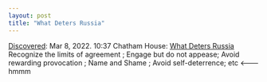 ```yaml
---
layout: post
title: "What Deters Russia"
---
```

[Discovered](http://rolandtanglao.com/2020/07/29/p1-blogthis-checkvist-list-links-to-blog/): Mar 8, 2022. 10:37  Chatham House: [What Deters Russia](https://www.chathamhouse.org/2021/09/what-deters-russia/04-outlook-and-policy-recommendations) Recognize the limits of agreement ; Engage but do not appease; 
Avoid rewarding provocation ; Name and Shame ; Avoid self-deterrence; etc <--- hmmm

